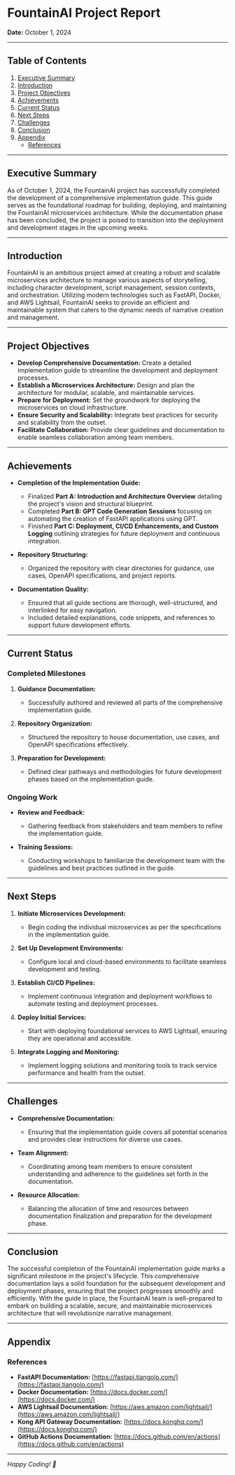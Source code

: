 # FountainAI Project Report

**Date:** October 1, 2024

---

## Table of Contents

1. [Executive Summary](#executive-summary)
2. [Introduction](#introduction)
3. [Project Objectives](#project-objectives)
4. [Achievements](#achievements)
5. [Current Status](#current-status)
6. [Next Steps](#next-steps)
7. [Challenges](#challenges)
8. [Conclusion](#conclusion)
9. [Appendix](#appendix)
    - [References](#references)

---

## Executive Summary

As of October 1, 2024, the FountainAI project has successfully completed the development of a comprehensive implementation guide. This guide serves as the foundational roadmap for building, deploying, and maintaining the FountainAI microservices architecture. While the documentation phase has been concluded, the project is poised to transition into the deployment and development stages in the upcoming weeks.

---

## Introduction

FountainAI is an ambitious project aimed at creating a robust and scalable microservices architecture to manage various aspects of storytelling, including character development, script management, session contexts, and orchestration. Utilizing modern technologies such as FastAPI, Docker, and AWS Lightsail, FountainAI seeks to provide an efficient and maintainable system that caters to the dynamic needs of narrative creation and management.

---

## Project Objectives

- **Develop Comprehensive Documentation:** Create a detailed implementation guide to streamline the development and deployment processes.
- **Establish a Microservices Architecture:** Design and plan the architecture for modular, scalable, and maintainable services.
- **Prepare for Deployment:** Set the groundwork for deploying the microservices on cloud infrastructure.
- **Ensure Security and Scalability:** Integrate best practices for security and scalability from the outset.
- **Facilitate Collaboration:** Provide clear guidelines and documentation to enable seamless collaboration among team members.

---

## Achievements

- **Completion of the Implementation Guide:**
  - Finalized **Part A: Introduction and Architecture Overview** detailing the project's vision and structural blueprint.
  - Completed **Part B: GPT Code Generation Sessions** focusing on automating the creation of FastAPI applications using GPT.
  - Finished **Part C: Deployment, CI/CD Enhancements, and Custom Logging** outlining strategies for future deployment and continuous integration.
  
- **Repository Structuring:**
  - Organized the repository with clear directories for guidance, use cases, OpenAPI specifications, and project reports.
  
- **Documentation Quality:**
  - Ensured that all guide sections are thorough, well-structured, and interlinked for easy navigation.
  - Included detailed explanations, code snippets, and references to support future development efforts.

---

## Current Status

### Completed Milestones

1. **Guidance Documentation:**
   - Successfully authored and reviewed all parts of the comprehensive implementation guide.
   
2. **Repository Organization:**
   - Structured the repository to house documentation, use cases, and OpenAPI specifications effectively.
   
3. **Preparation for Development:**
   - Defined clear pathways and methodologies for future development phases based on the implementation guide.

### Ongoing Work

- **Review and Feedback:**
  - Gathering feedback from stakeholders and team members to refine the implementation guide.
  
- **Training Sessions:**
  - Conducting workshops to familiarize the development team with the guidelines and best practices outlined in the guide.

---

## Next Steps

1. **Initiate Microservices Development:**
   - Begin coding the individual microservices as per the specifications in the implementation guide.
   
2. **Set Up Development Environments:**
   - Configure local and cloud-based environments to facilitate seamless development and testing.
   
3. **Establish CI/CD Pipelines:**
   - Implement continuous integration and deployment workflows to automate testing and deployment processes.
   
4. **Deploy Initial Services:**
   - Start with deploying foundational services to AWS Lightsail, ensuring they are operational and accessible.
   
5. **Integrate Logging and Monitoring:**
   - Implement logging solutions and monitoring tools to track service performance and health from the outset.

---

## Challenges

- **Comprehensive Documentation:**
  - Ensuring that the implementation guide covers all potential scenarios and provides clear instructions for diverse use cases.
  
- **Team Alignment:**
  - Coordinating among team members to ensure consistent understanding and adherence to the guidelines set forth in the documentation.
  
- **Resource Allocation:**
  - Balancing the allocation of time and resources between documentation finalization and preparation for the development phase.

---

## Conclusion

The successful completion of the FountainAI implementation guide marks a significant milestone in the project's lifecycle. This comprehensive documentation lays a solid foundation for the subsequent development and deployment phases, ensuring that the project progresses smoothly and efficiently. With the guide in place, the FountainAI team is well-prepared to embark on building a scalable, secure, and maintainable microservices architecture that will revolutionize narrative management.

---

## Appendix

### References

- **FastAPI Documentation:** [https://fastapi.tiangolo.com/](https://fastapi.tiangolo.com/)
- **Docker Documentation:** [https://docs.docker.com/](https://docs.docker.com/)
- **AWS Lightsail Documentation:** [https://aws.amazon.com/lightsail/](https://aws.amazon.com/lightsail/)
- **Kong API Gateway Documentation:** [https://docs.konghq.com/](https://docs.konghq.com/)
- **GitHub Actions Documentation:** [https://docs.github.com/en/actions](https://docs.github.com/en/actions)

---

*Happy Coding! 🚀*